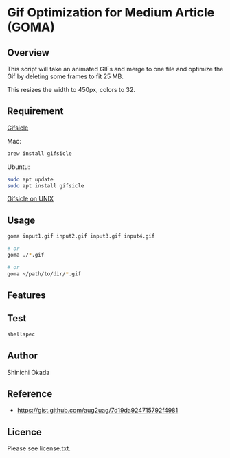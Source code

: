# Gif Optimization for Medium Article (GOMA)

## Overview

This script will take an animated GIFs and merge to one file and optimize the Gif by deleting some frames to fit 25 MB.

This resizes the width to 450px, colors to 32.


## Requirement

[Gifsicle](https://www.lcdf.org/gifsicle/)

Mac:

```sh
brew install gifsicle
```

Ubuntu:

```sh
sudo apt update
sudo apt install gifsicle
```

[Gifsicle on UNIX](https://github.com/kohler/gifsicle#building-gifsicle-on-unix)


## Usage

```sh
goma input1.gif input2.gif input3.gif input4.gif 

# or
goma ./*.gif

# or
goma ~/path/to/dir/*.gif
```

## Features


## Test

```sh
shellspec
```

## Author

Shinichi Okada

## Reference

- https://gist.github.com/aug2uag/7d19da924715792f4981

## Licence

Please see license.txt.
